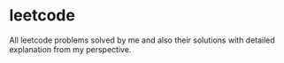 # leetcode
All leetcode problems solved by me and also their solutions with detailed explanation from my perspective.

